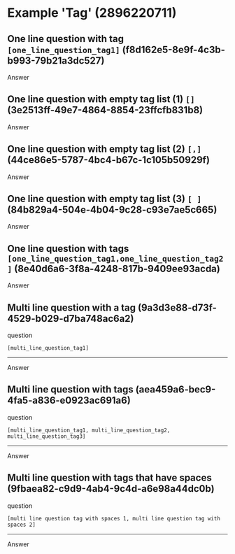 # Example 'Tag' (2896220711)

## One line question with tag `[one_line_question_tag1]` (f8d162e5-8e9f-4c3b-b993-79b21a3dc527)

Answer

## One line question with empty tag list (1) `[]` (3e2513ff-49e7-4864-8854-23ffcfb831b8)

Answer

## One line question with empty tag list (2) `[,]` (44ce86e5-5787-4bc4-b67c-1c105b50929f)

Answer

## One line question with empty tag list (3) `[ ]` (84b829a4-504e-4b04-9c28-c93e7ae5c665)

Answer

## One line question with tags `[one_line_question_tag1,one_line_question_tag2]` (8e40d6a6-3f8a-4248-817b-9409ee93acda)

Answer

## Multi line question with a tag (9a3d3e88-d73f-4529-b029-d7ba748ac6a2)

question

`[multi_line_question_tag1]`

---

Answer

## Multi line question with tags (aea459a6-bec9-4fa5-a836-e0923ac691a6)

question

`[multi_line_question_tag1, multi_line_question_tag2, multi_line_question_tag3]`

---

Answer

## Multi line question with tags that have spaces (9fbaea82-c9d9-4ab4-9c4d-a6e98a44dc0b)

question

`[multi line question tag with spaces 1, multi line question tag with spaces 2]`

---

Answer
